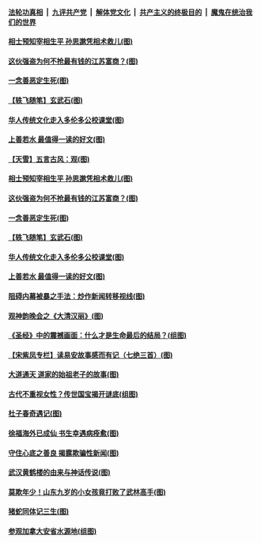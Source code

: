 ####  [法轮功真相](../../../../basic/blob/master/README.md?t=04111231) &nbsp;|&nbsp; [九评共产党](../../../../9ping.md/blob/master/README.md?t=04111231) &nbsp;|&nbsp; [解体党文化](../../../../jtdwh.md/blob/master/README.md?t=04111231)  &nbsp;|&nbsp; [共产主义的终极目的](../../../../gczydzjmd.md/blob/master/README.md?t=04111231) &nbsp;|&nbsp; [魔鬼在统治我们的世界](../../../../mgztzwmdsj.md/blob/master/README.md?t=04111231) 

#### [相士预知宰相生平 孙思邈凭相术救儿(图)](../pages/p7/929127.md?t=04111231) 

#### [这伙强盗为何不抢最有钱的江苏富商？(图)](../pages/p7/929168.md?t=04111231) 

#### [一念善恶定生死(图)](../pages/p7/929057.md?t=04111231) 

#### [【轶飞随笔】玄武石(图)](../pages/p7/928926.md?t=04111231) 

#### [华人传统文化走入多伦多公校课堂(图)](../pages/p7/928946.md?t=04111231) 

#### [上善若水 最值得一读的好文(图)](../pages/p7/929063.md?t=04111231) 

#### [【天雪】五言古风：观(图)](../pages/p7/929298.md?t=04111231) 

#### [相士预知宰相生平 孙思邈凭相术救儿(图)](../pages/p7/929127.md?t=04111231) 

#### [这伙强盗为何不抢最有钱的江苏富商？(图)](../pages/p7/929168.md?t=04111231) 

#### [一念善恶定生死(图)](../pages/p7/929057.md?t=04111231) 

#### [【轶飞随笔】玄武石(图)](../pages/p7/928926.md?t=04111231) 

#### [华人传统文化走入多伦多公校课堂(图)](../pages/p7/928946.md?t=04111231) 

#### [上善若水 最值得一读的好文(图)](../pages/p7/929063.md?t=04111231) 

#### [阻碍内幕被暴之手法：炒作新闻转移视线(图)](../pages/p7/928805.md?t=04111231) 

#### [观神韵晚会之《大清汉丽》(图)](../pages/p7/926207.md?t=04111231) 

#### [《圣经》中的震撼画面：什么才是生命最后的结局？(组图)](../pages/p7/928693.md?t=04111231) 

#### [【宋紫凤专栏】读易安故事感而有记（七绝三首）(图)](../pages/p7/928924.md?t=04111231) 

#### [大道通天 道家的始祖老子的故事(图)](../pages/p7/928809.md?t=04111231) 

#### [古代不重视女性？传世国宝揭开谜底(组图)](../pages/p7/928633.md?t=04111231) 

#### [杜子春奇遇记(图)](../pages/p7/928923.md?t=04111231) 

#### [徐福海外已成仙 书生幸遇病痊愈(图)](../pages/p7/928788.md?t=04111231) 

#### [守住心底之善良 揭露欺骗性新闻(图)](../pages/p7/928584.md?t=04111231) 

#### [武汉黄鹤楼的由来与神话传说(图)](../pages/p7/928819.md?t=04111231) 

#### [莫欺年少！山东九岁的小女孩竟打败了武林高手(图)](../pages/p7/928619.md?t=04111231) 

#### [猪蛇同体记三生(图)](../pages/p7/928272.md?t=04111231) 

#### [参观加拿大安省水源地(组图)](../pages/p7/928259.md?t=04111231) 

